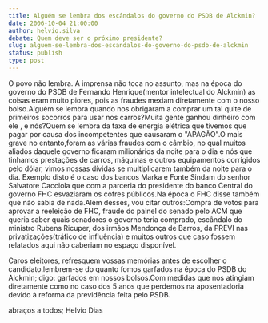 ```yaml
---
title: Alguém se lembra dos escândalos do governo do PSDB de Alckmin?
date: 2006-10-04 21:00:00
author: helvio.silva
debate: Quem deve ser o próximo presidente?
slug: alguem-se-lembra-dos-escandalos-do-governo-do-psdb-de-alckmin
status: publish 
type: post
---
```


O povo não lembra. A imprensa não toca no assunto, mas na época do governo do PSDB de Fernando Henrique(mentor intelectual do Alckmin) as coisas eram muito piores, pois as fraudes mexiam diretamente com o nosso bolso.Alguém se lembra quando nos obrigaram a comprar um tal quite de primeiros socorros para usar nos carros?Muita gente ganhou dinheiro com ele , e nós?Quem se lembra da taxa de energia elétrica que tivemos que pagar por causa dos incompetentes que causaram o "APAGÃO".O mais grave no entanto,foram as várias fraudes com o câmbio, no qual muitos aliados daquele governo ficaram milionários da noite para o dia e nós que tinhamos prestações de carros, máquinas e outros equipamentos corrigidos pelo dólar, vimos nossas dívidas se multiplicarem também da noite para o dia. Exemplo disto é o caso dos bancos Marka e Fonte Sindam do senhor Salvatore Cacciola que com a parceria do presidente do banco Central do governo FHC esvaziaram os cofres públicos.Na época o FHC disse também que não sabia de nada.Além desses, vou citar outros:Compra de votos para aprovar a reeleição de FHC, fraude do painel do senado pelo ACM que queria saber quais senadores o governo teria comprado, escândalo do ministro Rubens Ricuper, dos irmãos Mendonça de Barros, da PREVI nas privatizações(tráfico de influência) e muitos outros que caso fossem relatados aqui não caberiam no espaço disponível.


Caros eleitores, refresquem vossas memórias antes de escolher o candidato.lembrem-se do quanto fomos garfados na época do PSDB do Alckmin; digo: garfados em nossos bolsos.Com medidas que nos atingiam diretamente como no caso dos 5 anos que perdemos na aposentadoria devido à reforma da previdência feita pelo PSDB.


abraços a todos; Helvio Dias


